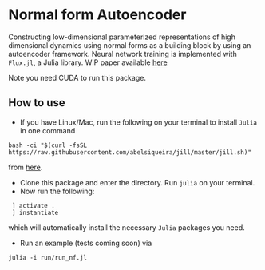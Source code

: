 # Normal form Autoencoder
 Constructing low-dimensional parameterized representations of high dimensional dynamics using normal forms as a building block by using an autoencoder framework. Neural network training is implemented with `Flux.jl`, a Julia library. WIP paper available [here](https://inductive-biases.github.io/papers/46.pdf)
 
 Note you need CUDA to run this package.
 
 ## How to use
 - If you have Linux/Mac, run the following on your terminal to install `Julia`  in one command 
 ```
 bash -ci "$(curl -fsSL https://raw.githubusercontent.com/abelsiqueira/jill/master/jill.sh)"
 ```
 from [here](https://github.com/abelsiqueira/jill). 
 - Clone this package and enter the directory. Run `julia` on your terminal.
 - Now run the following:
```
 ] activate .
 ] instantiate
 ```
which will automatically install the necessary `Julia` packages you need.

- Run an example (tests coming soon) via   
```
julia -i run/run_nf.jl
```

